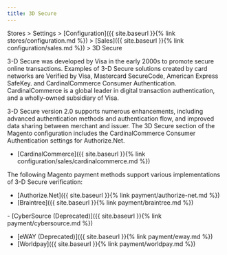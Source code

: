 ```yaml
---
title: 3D Secure
---
```


Stores > Settings > [Configuration]({{ site.baseurl }}{% link stores/configuration.md %}) > [Sales]({{ site.baseurl }}{% link configuration/sales.md %}) > 3D Secure

3-D Secure was developed by Visa in the early 2000s to promote secure online transactions. Examples of 3-D Secure solutions created by card networks are Verified by Visa, Mastercard SecureCode, American Express SafeKey. and CardinalCommerce Consumer Authentication. CardinalCommerce is a global leader in digital transaction authentication, and a wholly-owned subsidiary of Visa.

3-D Secure version 2.0 supports numerous enhancements, including advanced authentication methods and authentication flow, and improved data sharing between merchant and issuer.  The 3D Secure section of the Magento configuration includes the CardinalCommerce Consumer Authentication settings for Authorize.Net.

- [CardinalCommerce]({{ site.baseurl }}{% link configuration/sales/cardinalcommerce.md %})

The following Magento payment methods support various implementations of 3-D Secure verification:

- [Authorize.Net]({{ site.baseurl }}{% link payment/authorize-net.md %})
- [Braintree]({{ site.baseurl }}{% link payment/braintree.md %})
<!--{% if "Default.EE-B2B" contains site.edition %}-->- [CyberSource (Deprecated)]({{ site.baseurl }}{% link payment/cybersource.md %})
- [eWAY (Deprecated)]({{ site.baseurl }}{% link payment/eway.md %})
- [Worldpay]({{ site.baseurl }}{% link payment/worldpay.md %})<!--{% endif %}-->